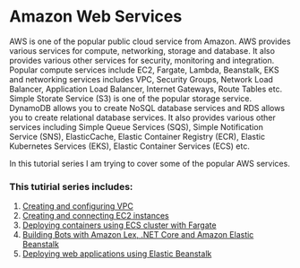 
# Amazon Web Services
AWS is one of the popular public cloud service from Amazon. AWS provides various services for compute, networking, storage and database. It also provides various other services for security, monitoring and integration. Popular compute services include EC2, Fargate, Lambda, Beanstalk, EKS  and networking services includes VPC, Security Groups, Network Load Balancer, Application Load Balancer, Internet Gateways, Route Tables etc. Simple Storate Service (S3) is one of the popular storage service. DynamoDB allows you to create NoSQL database services and RDS allows you to create relational database services. It also provides various other services including Simple Queue Services (SQS), Simple Notification Service (SNS), ElasticCache, Elastic Container Registry (ECR), Elastic Kubernetes Services (EKS), Elastic Container Services (ECS) etc.

In this tutorial series I am trying to cover some of the popular AWS services.

### This tutirial series includes:
1) [Creating and configuring VPC](aws-vpc.md)
2) [Creating and connecting EC2 instances](aws-ec2.md)
3) [Deploying containers using ECS cluster with Fargate](aws-ecs-fargate.md)
4) [Building Bots with Amazon Lex, .NET Core and Amazon Elastic Beanstalk](aws-lex.md)
5) [Deploying web applications using Elastic Beanstalk](aws-beanstalk.md)